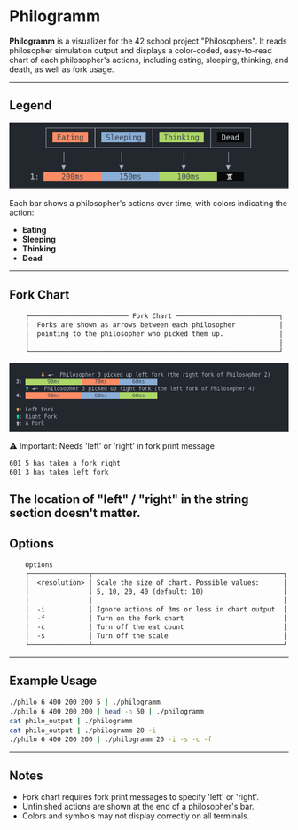 # Philogramm

**Philogramm** is a visualizer for the 42 school project "Philosophers". It reads philosopher simulation output and displays a color-coded, easy-to-read chart of each philosopher's actions, including eating, sleeping, thinking, and death, as well as fork usage.

---

## Legend

![Color coding legend](/help/colorcoding.png)

Each bar shows a philosopher's actions over time, with colors indicating the action:

- **Eating**
- **Sleeping**
- **Thinking**
- **Dead**

---

## Fork Chart

```
	┌───────────────────────── Fork Chart ──────────────────────────┐
	│  Forks are shown as arrows between each philosopher           │
	│  pointing to the philosopher who picked them up.              │
	│                                                               │
	└───────────────────────────────────────────────────────────────┘
```

![Fork Example](/help/forkhelp.png)

⚠️  Important: Needs 'left' or 'right' in fork print message
```
601 5 has taken a fork right 
601 3 has taken left fork 
```
The location of "left" / "right" in the string section doesn't matter.
---

## Options

```
	Options
	┌───────────────┬────────────────────────────────────────────────┐
	│  <resolution> │ Scale the size of chart. Possible values:      │
	│               │ 5, 10, 20, 40 (default: 10)                    │
	│               │                                                │
	│  -i           │ Ignore actions of 3ms or less in chart output  │
	│  -f           │ Turn on the fork chart                         │
	│  -c           │ Turn off the eat count                         │
	│  -s           │ Turn off the scale                             │
	└───────────────┴────────────────────────────────────────────────┘
```

---

## Example Usage

```sh
./philo 6 400 200 200 5 | ./philogramm
./philo 6 400 200 200 | head -n 50 | ./philogramm
cat philo_output | ./philogramm
cat philo_output | ./philogramm 20 -i
./philo 6 400 200 200 | ./philogramm 20 -i -s -c -f
```

---

## Notes

- Fork chart requires fork print messages to specify 'left' or 'right'.
- Unfinished actions are shown at the end of a philosopher's bar.
- Colors and symbols may not display correctly on all terminals.
